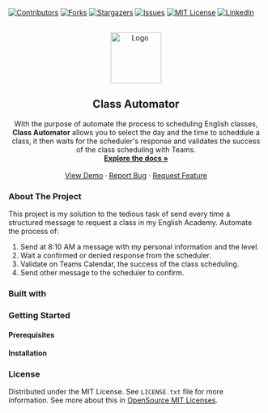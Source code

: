 [![Contributors][contributors-shield]][contributors-url]
[![Forks][forks-shield]][forks-url]
[![Stargazers][stars-shield]][stars-url]
[![Issues][issues-shield]][issues-url]
[![MIT License][license-shield]][license-url]
[![LinkedIn][linkedin-shield]][linkedin-url]

<br />
<div align="center">
  <a href="https://github.com/kevocde/class-automator">
    <img src="front/class automator/assets/logo.png" alt="Logo" width="100" height="100">
  </a>
  <h2 align="center">Class Automator</h2>
  <p align="center">
    With the purpose of automate the process to scheduling English classes, 
    <strong>Class Automator</strong> allows you to select the day and the time to scheddule a class,
    it then waits for the scheduler's response and validates the success of the class scheduling with Teams.
    <br />
    <a href="https://github.com/kevocde/class-automator"><strong>Explore the docs »</strong></a>
    <br />
    <br />
    <a href="https://kevocde.github.io/class-automator" target="_blank">View Demo</a>
    ·
    <a href="https://github.com/kevocde/class-automator/issues">Report Bug</a>
    ·
    <a href="https://github.com/kevocde/class-automator/issues">Request Feature</a>
  </p>
</div>

### About The Project
This project is my solution to the tedious task of send every time a structured message to request a class in my English Academy.
Automate the process of:
1. Send at 8:10 AM a message with my personal information and the level.
2. Wait a confirmed or denied response from the scheduler.
3. Validate on Teams Calendar, the success of the class scheduling.
4. Send other message to the scheduler to confirm.

### Built with

### Getting Started
#### Prerequisites
#### Installation

### License
Distributed under the MIT License. See `LICENSE.txt` file for more information.
See more about this in [OpenSource MIT Licenses](https://opensource.org/licenses/MIT).

[contributors-shield]: https://img.shields.io/github/contributors/kevocde/class-automator.svg?style=for-the-badge
[contributors-url]: https://github.com/kevocde/class-automator/graphs/contributors
[forks-shield]: https://img.shields.io/github/forks/kevocde/class-automator.svg?style=for-the-badge
[forks-url]: https://github.com/kevocde/class-automator/network/members
[stars-shield]: https://img.shields.io/github/stars/kevocde/class-automator.svg?style=for-the-badge
[stars-url]: https://github.com/kevocde/class-automator/stargazers
[issues-shield]: https://img.shields.io/github/issues/kevocde/class-automator.svg?style=for-the-badge
[issues-url]: https://github.com/kevocde/class-automator/issues
[license-shield]: https://img.shields.io/github/license/kevocde/class-automator.svg?style=for-the-badge&logo=mit
[license-url]: https://github.com/kevocde/class-automator/blob/main/LICENSE.txt
[linkedin-shield]: https://img.shields.io/badge/-LinkedIn-black.svg?style=for-the-badge&logo=linkedin&colorB=555
[linkedin-url]: https://www.linkedin.com/in/kevocode